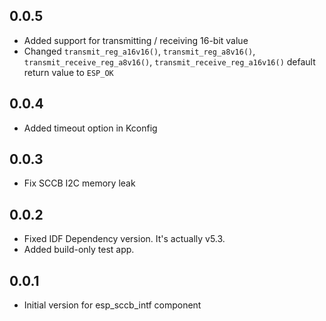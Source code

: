 ## 0.0.5

- Added support for transmitting / receiving 16-bit value
- Changed `transmit_reg_a16v16()`, `transmit_reg_a8v16()`, `transmit_receive_reg_a8v16()`, `transmit_receive_reg_a16v16()` default return value to `ESP_OK`

## 0.0.4

- Added timeout option in Kconfig

## 0.0.3

- Fix SCCB I2C memory leak

## 0.0.2

- Fixed IDF Dependency version. It's actually v5.3.
- Added build-only test app.

## 0.0.1

- Initial version for esp_sccb_intf component
